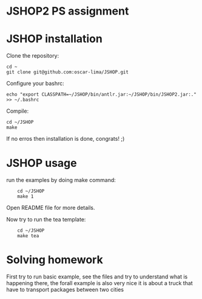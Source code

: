 JSHOP2 PS assignment
====================

JSHOP installation
==================

Clone the repository:

    cd ~
    git clone git@github.com:oscar-lima/JSHOP.git
    
Configure your bashrc:

    echo "export CLASSPATH=~/JSHOP/bin/antlr.jar:~/JSHOP/bin/JSHOP2.jar:." >> ~/.bashrc
    
Compile:

    cd ~/JSHOP
    make
    
If no erros then installation is done, congrats! ;)

JSHOP usage
===========

run the examples by doing make command:

        cd ~/JSHOP
        make 1
        
Open README file for more details.

Now try to run the tea template:

        cd ~/JSHOP
        make tea
        
Solving homework
================

First try to run basic example, see the files and try to understand what is happening there, the forall example is also very nice it is about a truck that have to transport packages between two cities
